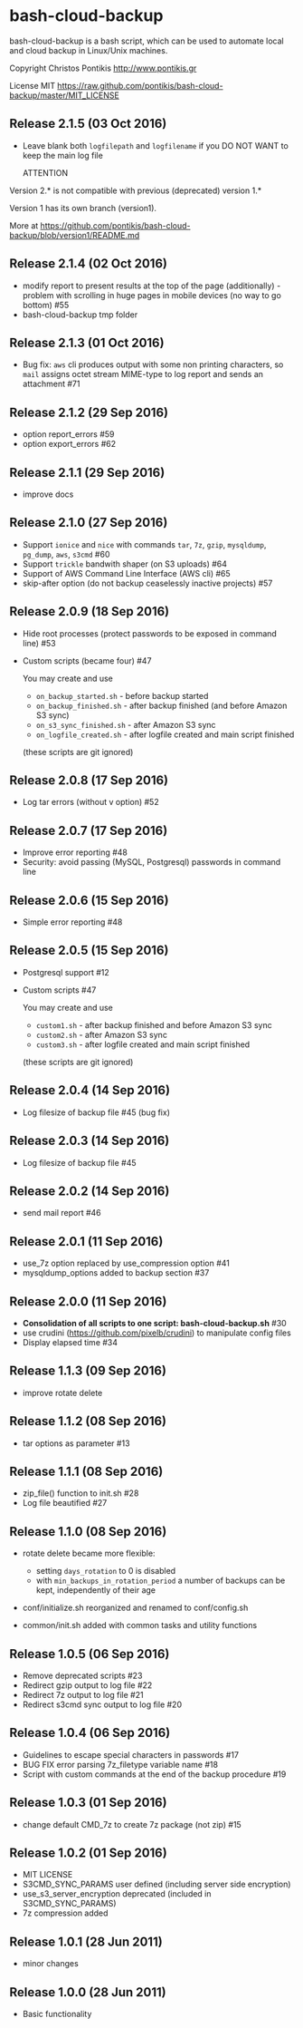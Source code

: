 bash-cloud-backup
=================

bash-cloud-backup is a bash script, which can be used to automate local and cloud backup in Linux/Unix machines.

Copyright Christos Pontikis http://www.pontikis.gr

License MIT https://raw.github.com/pontikis/bash-cloud-backup/master/MIT_LICENSE


Release 2.1.5 (03 Oct 2016)
---------------------------

* Leave blank both ``logfilepath`` and ``logfilename`` if you DO NOT WANT to keep the main log file



    ATTENTION

Version 2.* is not compatible with previous (deprecated) version 1.*

Version 1 has its own branch (version1).

More at https://github.com/pontikis/bash-cloud-backup/blob/version1/README.md



Release 2.1.4 (02 Oct 2016)
---------------------------

* modify report to present results at the top of the page (additionally) - problem with scrolling in huge pages in mobile devices (no way to go bottom) #55
* bash-cloud-backup tmp folder


Release 2.1.3 (01 Oct 2016)
---------------------------

* Bug fix: ``aws`` cli produces output with some non printing characters, so ``mail`` assigns octet stream MIME-type to log report and sends an attachment <noname> #71


Release 2.1.2 (29 Sep 2016)
---------------------------

* option report_errors #59 
* option export_errors #62


Release 2.1.1 (29 Sep 2016)
---------------------------

* improve docs


Release 2.1.0 (27 Sep 2016)
---------------------------

* Support ``ionice`` and ``nice`` with commands ``tar``, ``7z``, ``gzip``, ``mysqldump``, ``pg_dump``, ``aws``, ``s3cmd`` #60
* Support ``trickle`` bandwith shaper (on S3 uploads) #64
* Support of AWS Command Line Interface (AWS cli) #65
* skip-after option (do not backup ceaselessly inactive projects) #57



Release 2.0.9 (18 Sep 2016)
---------------------------

* Hide root processes (protect passwords to be exposed in command line) #53
* Custom scripts (became four) #47

    You may create and use 
    
    * ``on_backup_started.sh`` - before backup started
    * ``on_backup_finished.sh`` - after backup finished (and before Amazon S3 sync)
    * ``on_s3_sync_finished.sh`` - after Amazon S3 sync
    * ``on_logfile_created.sh`` - after logfile created and main script finished
    
    (these scripts are git ignored)


Release 2.0.8 (17 Sep 2016)
---------------------------
* Log tar errors (without v option) #52


Release 2.0.7 (17 Sep 2016)
---------------------------
* Improve error reporting #48
* Security: avoid passing (MySQL, Postgresql) passwords in command line


Release 2.0.6 (15 Sep 2016)
---------------------------
* Simple error reporting #48


Release 2.0.5 (15 Sep 2016)
---------------------------
* Postgresql support #12
* Custom scripts #47

    You may create and use 
    
    * ``custom1.sh`` - after backup finished and before Amazon S3 sync
    * ``custom2.sh`` - after Amazon S3 sync
    * ``custom3.sh`` - after logfile created and main script finished
    
    (these scripts are git ignored)

Release 2.0.4 (14 Sep 2016)
---------------------------

* Log filesize of backup file #45 (bug fix)


Release 2.0.3 (14 Sep 2016)
---------------------------

* Log filesize of backup file #45


Release 2.0.2 (14 Sep 2016)
---------------------------

* send mail report #46

Release 2.0.1 (11 Sep 2016)
---------------------------

* use_7z option replaced by use_compression option #41
* mysqldump_options added to backup section #37


Release 2.0.0 (11 Sep 2016)
---------------------------

* **Consolidation of all scripts to one script: bash-cloud-backup.sh** #30
* use crudini (https://github.com/pixelb/crudini) to manipulate config files
* Display elapsed time #34


Release 1.1.3 (09 Sep 2016)
---------------------------

* improve rotate delete 

Release 1.1.2 (08 Sep 2016)
---------------------------

* tar options as parameter #13

Release 1.1.1 (08 Sep 2016)
---------------------------

* zip_file() function to init.sh #28
* Log file beautified #27

Release 1.1.0 (08 Sep 2016)
---------------------------

* rotate delete became more flexible:
   * setting ``days_rotation`` to 0 is disabled
   * with ``min_backups_in_rotation_period`` a number of backups can be kept, independently of their age

* conf/initialize.sh reorganized and renamed to conf/config.sh
* common/init.sh added with common tasks and utility functions

Release 1.0.5 (06 Sep 2016)
---------------------------

* Remove deprecated scripts #23
* Redirect gzip output to log file #22
* Redirect 7z output to log file #21
* Redirect s3cmd sync output to log file #20

Release 1.0.4 (06 Sep 2016)
---------------------------
* Guidelines to escape special characters in passwords #17
* BUG FIX error parsing 7z_filetype variable name #18
* Script with custom commands at the end of the backup procedure #19

Release 1.0.3 (01 Sep 2016)
---------------------------
* change default CMD_7z to create 7z package (not zip) #15

Release 1.0.2 (01 Sep 2016)
---------------------------
* MIT LICENSE
* S3CMD_SYNC_PARAMS user defined (including server side encryption) 
* use_s3_server_encryption deprecated (included in S3CMD_SYNC_PARAMS)
* 7z compression added

Release 1.0.1 (28 Jun 2011)
---------------------------
* minor changes

Release 1.0.0 (28 Jun 2011)
---------------------------
* Basic functionality
